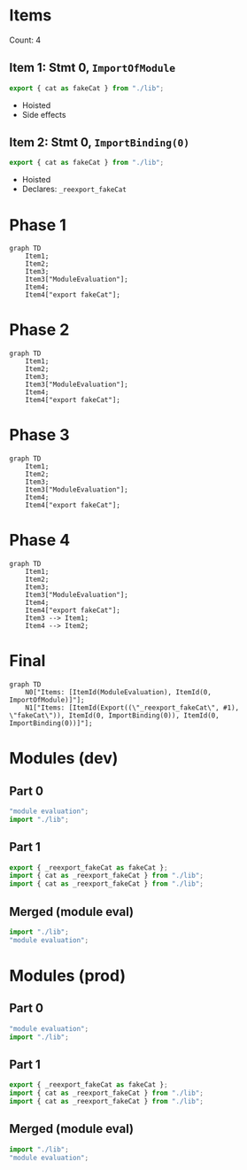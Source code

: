 # Items

Count: 4

## Item 1: Stmt 0, `ImportOfModule`

```js
export { cat as fakeCat } from "./lib";

```

- Hoisted
- Side effects

## Item 2: Stmt 0, `ImportBinding(0)`

```js
export { cat as fakeCat } from "./lib";

```

- Hoisted
- Declares: `_reexport_fakeCat`

# Phase 1
```mermaid
graph TD
    Item1;
    Item2;
    Item3;
    Item3["ModuleEvaluation"];
    Item4;
    Item4["export fakeCat"];
```
# Phase 2
```mermaid
graph TD
    Item1;
    Item2;
    Item3;
    Item3["ModuleEvaluation"];
    Item4;
    Item4["export fakeCat"];
```
# Phase 3
```mermaid
graph TD
    Item1;
    Item2;
    Item3;
    Item3["ModuleEvaluation"];
    Item4;
    Item4["export fakeCat"];
```
# Phase 4
```mermaid
graph TD
    Item1;
    Item2;
    Item3;
    Item3["ModuleEvaluation"];
    Item4;
    Item4["export fakeCat"];
    Item3 --> Item1;
    Item4 --> Item2;
```
# Final
```mermaid
graph TD
    N0["Items: [ItemId(ModuleEvaluation), ItemId(0, ImportOfModule)]"];
    N1["Items: [ItemId(Export((\"_reexport_fakeCat\", #1), \"fakeCat\")), ItemId(0, ImportBinding(0)), ItemId(0, ImportBinding(0))]"];
```
# Modules (dev)
## Part 0
```js
"module evaluation";
import "./lib";

```
## Part 1
```js
export { _reexport_fakeCat as fakeCat };
import { cat as _reexport_fakeCat } from "./lib";
import { cat as _reexport_fakeCat } from "./lib";

```
## Merged (module eval)
```js
import "./lib";
"module evaluation";

```
# Modules (prod)
## Part 0
```js
"module evaluation";
import "./lib";

```
## Part 1
```js
export { _reexport_fakeCat as fakeCat };
import { cat as _reexport_fakeCat } from "./lib";
import { cat as _reexport_fakeCat } from "./lib";

```
## Merged (module eval)
```js
import "./lib";
"module evaluation";

```
